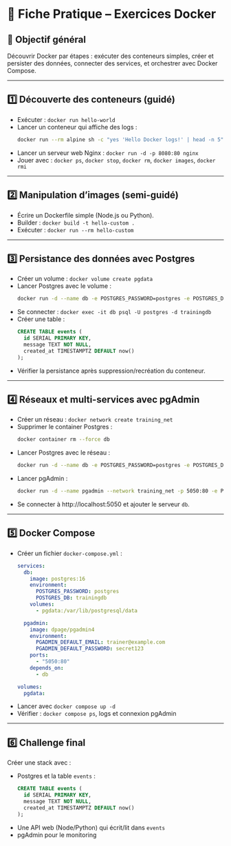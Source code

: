 # 🐳 Fiche Pratique – Exercices Docker

## 🎯 Objectif général
Découvrir Docker par étapes : exécuter des conteneurs simples, créer et persister des données, connecter des services, et orchestrer avec Docker Compose.

---

## 1️⃣ Découverte des conteneurs (guidé)
- Exécuter : `docker run hello-world`
- Lancer un conteneur qui affiche des logs :
  ```bash
  docker run --rm alpine sh -c "yes 'Hello Docker logs!' | head -n 5"
  ```
- Lancer un serveur web Nginx : `docker run -d -p 8080:80 nginx`
- Jouer avec : `docker ps`, `docker stop`, `docker rm`, `docker images`, `docker rmi`

---

## 2️⃣ Manipulation d’images (semi-guidé)
- Écrire un Dockerfile simple (Node.js ou Python).
- Builder : `docker build -t hello-custom .`
- Exécuter : `docker run --rm hello-custom`

---

## 3️⃣ Persistance des données avec Postgres
- Créer un volume : `docker volume create pgdata`
- Lancer Postgres avec le volume :  
  ```bash
  docker run -d --name db -e POSTGRES_PASSWORD=postgres -e POSTGRES_DB=trainingdb -v pgdata:/var/lib/postgresql/data postgres:16
  ```
- Se connecter : `docker exec -it db psql -U postgres -d trainingdb`
- Créer une table :
  ```sql
  CREATE TABLE events (
    id SERIAL PRIMARY KEY,
    message TEXT NOT NULL,
    created_at TIMESTAMPTZ DEFAULT now()
  );
  ```
- Vérifier la persistance après suppression/recréation du conteneur.

---

## 4️⃣ Réseaux et multi-services avec pgAdmin
- Créer un réseau : `docker network create training_net`
- Supprimer le container Postgres :
  ```bash
  docker container rm --force db
  ```
- Lancer Postgres avec le réseau :  
  ```bash
  docker run -d --name db -e POSTGRES_PASSWORD=postgres -e POSTGRES_DB=trainingdb -v pgdata:/var/lib/postgresql/data --network training_net postgres:16
  ```
- Lancer pgAdmin :  
  ```bash
  docker run -d --name pgadmin --network training_net -p 5050:80 -e PGADMIN_DEFAULT_EMAIL=trainer@example.com -e PGADMIN_DEFAULT_PASSWORD=secret123 dpage/pgadmin4
  ```
- Se connecter à http://localhost:5050 et ajouter le serveur `db`.

---

## 5️⃣ Docker Compose
- Créer un fichier `docker-compose.yml` :
  ```yaml
  services:
    db:
      image: postgres:16
      environment:
        POSTGRES_PASSWORD: postgres
        POSTGRES_DB: trainingdb
      volumes:
        - pgdata:/var/lib/postgresql/data

    pgadmin:
      image: dpage/pgadmin4
      environment:
        PGADMIN_DEFAULT_EMAIL: trainer@example.com
        PGADMIN_DEFAULT_PASSWORD: secret123
      ports:
        - "5050:80"
      depends_on:
        - db

  volumes:
    pgdata:
  ```
- Lancer avec `docker compose up -d`
- Vérifier : `docker compose ps`, logs et connexion pgAdmin

---

## 6️⃣ Challenge final
Créer une stack avec :
- Postgres et la table `events` :
  ```sql
  CREATE TABLE events (
    id SERIAL PRIMARY KEY,
    message TEXT NOT NULL,
    created_at TIMESTAMPTZ DEFAULT now()
  );
  ```
- Une API web (Node/Python) qui écrit/lit dans `events`
- pgAdmin pour le monitoring
